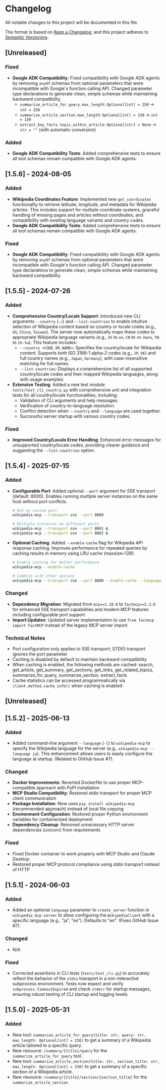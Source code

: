 # Changelog

All notable changes to this project will be documented in this file.

The format is based on [Keep a Changelog](https://keepachangelog.com/en/1.0.0/),
and this project adheres to [Semantic Versioning](https://semver.org/spec/v2.0.0.html).

## [Unreleased]

### Fixed
- **Google ADK Compatibility**: Fixed compatibility with Google ADK agents by removing `anyOf` schemas from optional parameters that were incompatible with Google's function calling API. Changed parameter type declarations to generate clean, simple schemas while maintaining backward compatibility.
  - `summarize_article_for_query.max_length`: `Optional[int] = 250` → `int = 250`
  - `summarize_article_section.max_length`: `Optional[int] = 150` → `int = 150`
  - `extract_key_facts.topic_within_article`: `Optional[str] = None` → `str = ""` (with automatic conversion)

### Added
- **Google ADK Compatibility Tests**: Added comprehensive tests to ensure all tool schemas remain compatible with Google ADK agents.

## [1.5.6] - 2024-08-05

### Added
- **Wikipedia Coordinates Feature**: Implemented new `get_coordinates` functionality to retrieve latitude, longitude, and metadata for Wikipedia articles. This includes support for multiple coordinate systems, graceful handling of missing pages and articles without coordinates, and compatibility with existing language variants and country codes.
- **Google ADK Compatibility Tests**: Added comprehensive tests to ensure all tool schemas remain compatible with Google ADK agents.

### Fixed
- **Google ADK Compatibility**: Fixed compatibility with Google ADK agents by removing `anyOf` schemas from optional parameters that were incompatible with Google's function calling API. Changed parameter type declarations to generate clean, simple schemas while maintaining backward compatibility.

## [1.5.5] - 2024-07-26

### Added
- **Comprehensive Country/Locale Support**: Introduced new CLI arguments `--country` (`-c`) and `--list-countries` to enable intuitive selection of Wikipedia content based on country or locale codes (e.g., `US`, `China`, `Taiwan`). The server now automatically maps these codes to appropriate Wikipedia language variants (e.g., `US` to `en`, `CN` to `zh-hans`, `TW` to `zh-tw`). This feature includes:
  - `--country <CODE_OR_NAME>`: Specifies the country/locale for Wikipedia content. Supports both ISO 3166-1 alpha-2 codes (e.g., `JP`, `DE`) and full country names (e.g., `Japan`, `Germany`), with case-insensitive matching for full names.
  - `--list-countries`: Displays a comprehensive list of all supported country/locale codes and their mapped Wikipedia languages, along with usage examples.
- **Extensive Testing**: Added a new test module `tests/test_cli_country.py` with comprehensive unit and integration tests for all country/locale functionalities, including:
  - Validation of CLI arguments and help messages.
  - Verification of country-to-language resolution.
  - Conflict detection when `--country` and `--language` are used together.
  - Successful server startup with various country codes.

### Fixed
- **Improved Country/Locale Error Handling**: Enhanced error messages for unsupported country/locale codes, providing clearer guidance and suggesting the `--list-countries` option.

## [1.5.4] - 2025-07-15

### Added
- **Configurable Port**: Added optional `--port` argument for SSE transport (default: 8000). Enables running multiple server instances on the same host without port conflicts.
  ```bash
  # Run on custom port
  wikipedia-mcp --transport sse --port 8080
  
  # Multiple instances on different ports
  wikipedia-mcp --transport sse --port 8081 &
  wikipedia-mcp --transport sse --port 8082 &
  ```

- **Optional Caching**: Added `--enable-cache` flag for Wikipedia API response caching. Improves performance for repeated queries by caching results in memory using LRU cache (maxsize=128).
  ```bash
  # Enable caching for better performance
  wikipedia-mcp --enable-cache
  
  # Combine with other options
  wikipedia-mcp --transport sse --port 8080 --enable-cache --language ja
  ```

### Changed
- **Dependency Migration**: Migrated from `mcp==1.10.0` to `fastmcp>=2.3.0` for enhanced SSE transport capabilities and modern MCP features including configurable port support.
- **Import Updates**: Updated server implementation to use `from fastmcp import FastMCP` instead of the legacy MCP server import.

### Technical Notes
- Port configuration only applies to SSE transport; STDIO transport ignores the port parameter
- Caching is disabled by default to maintain backward compatibility
- When caching is enabled, the following methods are cached: search, get_article, get_summary, get_sections, get_links, get_related_topics, summarize_for_query, summarize_section, extract_facts
- Cache statistics can be accessed programmatically via `client.method.cache_info()` when caching is enabled

## [Unreleased]

## [1.5.2] - 2025-06-13

### Added
- Added command-line argument `--language` (`-l`) to `wikipedia-mcp` to specify the Wikipedia language for the server (e.g., `wikipedia-mcp --language ja`). This enhancement allows users to easily configure the language at startup. (Related to GitHub Issue #7).

### Changed
- **Docker Improvements**: Reverted Dockerfile to use proper MCP-compatible approach with PyPI installation
- **MCP Studio Compatibility**: Restored stdio transport for proper MCP client communication
- **Package Installation**: Now uses `pip install wikipedia-mcp` (recommended approach) instead of local file copying
- **Environment Configuration**: Restored proper Python environment variables for containerized deployment
- **Dependency Cleanup**: Removed unnecessary HTTP server dependencies (uvicorn) from requirements

### Fixed
- Fixed Docker container to work properly with MCP Studio and Claude Desktop
- Restored proper MCP protocol compliance using stdio transport instead of HTTP

## [1.5.1] - 2024-06-03

### Added
- Added an optional `language` parameter to `create_server` function in `wikipedia_mcp.server` to allow configuring the `WikipediaClient` with a specific language (e.g., "ja", "es"). Defaults to "en". (Fixes GitHub Issue #7).

### Changed
- N/A

### Fixed
- Corrected assertions in CLI tests (`tests/test_cli.py`) to accurately reflect the behavior of the `stdio` transport in a non-interactive subprocess environment. Tests now expect and verify `subprocess.TimeoutExpired` and check `stderr` for startup messages, ensuring robust testing of CLI startup and logging levels.

## [1.5.0] - 2025-05-31

### Added
- New tool: `summarize_article_for_query(title: str, query: str, max_length: Optional[int] = 250)` to get a summary of a Wikipedia article tailored to a specific query.
- New resource: `/summary/{title}/query` for the `summarize_article_for_query` tool.
- New tool: `summarize_article_section(title: str, section_title: str, max_length: Optional[int] = 150)` to get a summary of a specific section of a Wikipedia article.
- New resource: `/summary/{title}/section/{section_title}` for the `summarize_article_section`